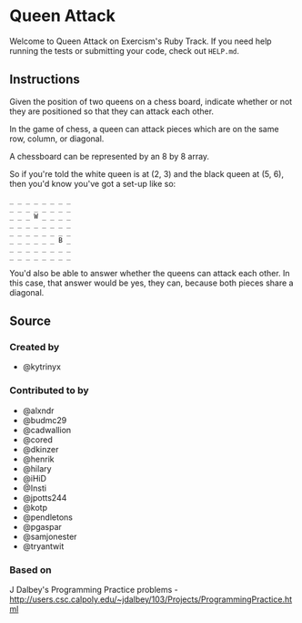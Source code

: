 # Queen Attack

Welcome to Queen Attack on Exercism's Ruby Track.
If you need help running the tests or submitting your code, check out `HELP.md`.

## Instructions

Given the position of two queens on a chess board, indicate whether or not they
are positioned so that they can attack each other.

In the game of chess, a queen can attack pieces which are on the same
row, column, or diagonal.

A chessboard can be represented by an 8 by 8 array.

So if you're told the white queen is at (2, 3) and the black queen at
(5, 6), then you'd know you've got a set-up like so:

```text
_ _ _ _ _ _ _ _
_ _ _ _ _ _ _ _
_ _ _ W _ _ _ _
_ _ _ _ _ _ _ _
_ _ _ _ _ _ _ _
_ _ _ _ _ _ B _
_ _ _ _ _ _ _ _
_ _ _ _ _ _ _ _
```

You'd also be able to answer whether the queens can attack each other.
In this case, that answer would be yes, they can, because both pieces
share a diagonal.

## Source

### Created by

- @kytrinyx

### Contributed to by

- @alxndr
- @budmc29
- @cadwallion
- @cored
- @dkinzer
- @henrik
- @hilary
- @iHiD
- @Insti
- @jpotts244
- @kotp
- @pendletons
- @pgaspar
- @samjonester
- @tryantwit

### Based on

J Dalbey's Programming Practice problems - http://users.csc.calpoly.edu/~jdalbey/103/Projects/ProgrammingPractice.html